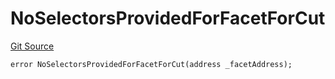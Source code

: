 # NoSelectorsProvidedForFacetForCut
[Git Source](https://github.com/thrackle-io/Tron/blob/8687bd810e678d8633ed877521d2c463c1677949/src/economic/ruleProcessor/nontagged/TaggedRuleProcessorDiamondLib.sol)


```solidity
error NoSelectorsProvidedForFacetForCut(address _facetAddress);
```

